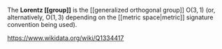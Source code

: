 The **Lorentz [[group]]** is the [[generalized orthogonal group]] $\text{O}(3,1)$ (or, alternatively, $\text{O}(1,3)$ depending on the [[metric space|metric]] signature convention being used).

https://www.wikidata.org/wiki/Q1334417
